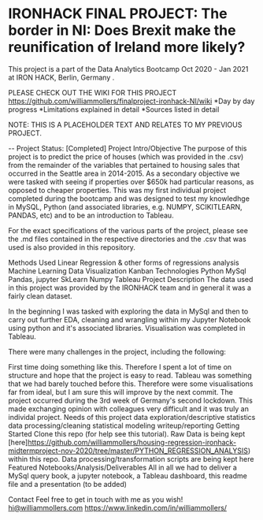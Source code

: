 # IRONHACK FINAL PROJECT: The border in NI: Does Brexit make the reunification of Ireland more likely?  
This project is a part of the Data Analytics Bootcamp Oct 2020 - Jan 2021 at IRON HACK, Berlin, Germany .


PLEASE CHECK OUT THE WIKI FOR THIS PROJECT https://github.com/williammollers/finalproject-ironhack-NI/wiki
*Day by day progress
*Limitations explained in detail
*Sources listed in detail

NOTE: THIS IS A PLACEHOLDER TEXT AND RELATES TO MY PREVIOUS PROJECT.

-- Project Status: [Completed]
Project Intro/Objective
The purpose of this project is to predict the price of houses (which was provided in the .csv) from the remainder of the variables that pertained to housing sales that occurred in the Seattle area in 2014-2015. As a secondary objective we were tasked with seeing if properties over $650k had particular reasons, as opposed to cheaper properties. This was my first individual project completed during the bootcamp and was designed to test my knowledhge in MySQL, Python (and associated libraries, e.g. NUMPY, SCIKITLEARN, PANDAS, etc) and to be an introduction to Tableau.

For the exact specifications of the various parts of the project, please see the .md files contained in the respective directories and the .csv that was used is also provided in this repository.

Methods Used
Linear Regression & other forms of regressions analysis
Machine Learning
Data Visualization
Kanban
Technologies
Python
MySql
Pandas, jupyter
SkLearn
Numpy
Tableau
Project Description
The data used in this project was provided by the IRONHACK team and in general it was a fairly clean dataset.

In the beginning I was tasked with exploring the data in MySql and then to carry out further EDA, cleaning and wrangling within my Jupyter Notebook using python and it's associated libraries. Visualisation was completed in Tableau.

There were many challenges in the project, including the following:

First time doing something like this. Therefore I spent a lot of time on structure and hope that the project is easy to read.
Tableau was something that we had barely touched before this. Therefore were some visualisations far from ideal, but I am sure this will improve by the next commit.
The project occurred during the 3rd week of Germany's second lockdown. This made exchanging opinion with colleagues very difficult and it was truly an individal project.
Needs of this project
data exploration/descriptive statistics
data processing/cleaning
statistical modeling
writeup/reporting
Getting Started
Clone this repo (for help see this tutorial).
Raw Data is being kept [here]https://github.com/williammollers/housing-regression-ironhack-midtermproject-nov-2020/tree/master/PYTHON_REGRESSION_ANALYSIS) within this repo.
Data processing/transformation scripts are being kept here
Featured Notebooks/Analysis/Deliverables
All in all we had to deliver a MySql query book, a jupyter notebook, a Tableau dashboard, this readme file and a presentation (to be added)

Contact
Feel free to get in touch with me as you wish!
hi@williammollers.com
https://www.linkedin.com/in/williammollers/
